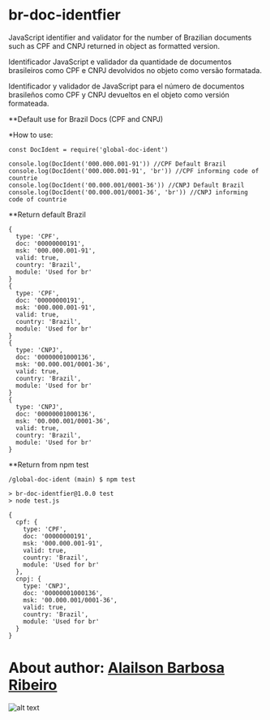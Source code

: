 # br-doc-identfier

JavaScript identifier and validator for the number of Brazilian documents such as CPF and CNPJ returned in object as formatted version.

Identificador JavaScript e validador da quantidade de documentos brasileiros como CPF e CNPJ devolvidos no objeto como versão formatada.

Identificador y validador de JavaScript para el número de documentos brasileños como CPF y CNPJ devueltos en el objeto como versión formateada.


**Default use for Brazil Docs (CPF and CNPJ)

*How to use:
```
const DocIdent = require('global-doc-ident')

console.log(DocIdent('000.000.001-91')) //CPF Default Brazil
console.log(DocIdent('000.000.001-91', 'br')) //CPF informing code of countrie
console.log(DocIdent('00.000.001/0001-36')) //CNPJ Default Brazil
console.log(DocIdent('00.000.001/0001-36', 'br')) //CNPJ informing code of countrie

```
**Return default Brazil

```
{
  type: 'CPF',
  doc: '00000000191',
  msk: '000.000.001-91',
  valid: true,
  country: 'Brazil',
  module: 'Used for br'
}
{
  type: 'CPF',
  doc: '00000000191',
  msk: '000.000.001-91',
  valid: true,
  country: 'Brazil',
  module: 'Used for br'
}
{
  type: 'CNPJ',
  doc: '00000001000136',
  msk: '00.000.001/0001-36',
  valid: true,
  country: 'Brazil',
  module: 'Used for br'
}
{
  type: 'CNPJ',
  doc: '00000001000136',
  msk: '00.000.001/0001-36',
  valid: true,
  country: 'Brazil',
  module: 'Used for br'
}
```


**Return from npm test

```
/global-doc-ident (main) $ npm test

> br-doc-identfier@1.0.0 test
> node test.js

{
  cpf: {
    type: 'CPF',
    doc: '00000000191',
    msk: '000.000.001-91',
    valid: true,
    country: 'Brazil',
    module: 'Used for br'
  },
  cnpj: {
    type: 'CNPJ',
    doc: '00000001000136',
    msk: '00.000.001/0001-36',
    valid: true,
    country: 'Brazil',
    module: 'Used for br'
  }
}

```

About author: [Alailson Barbosa Ribeiro](https://www.alailson.com.br)
============
![alt text](https://secure.gravatar.com/avatar/f4a6fbf1b704b29c4236d964f5f5280c "Alailson Barbosa Ribeiro")
